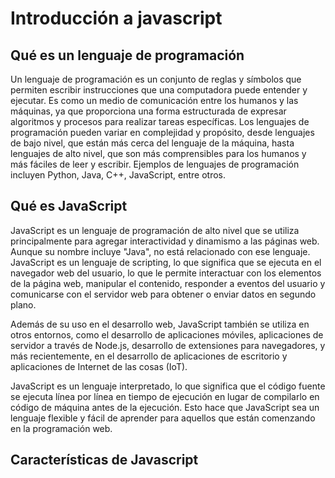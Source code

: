 # Introducción a javascript

## Qué es un lenguaje de programación

Un lenguaje de programación es un conjunto de reglas y símbolos que permiten escribir instrucciones que una computadora puede entender y ejecutar. Es como un medio de comunicación entre los humanos y las máquinas, ya que proporciona una forma estructurada de expresar algoritmos y procesos para realizar tareas específicas. Los lenguajes de programación pueden variar en complejidad y propósito, desde lenguajes de bajo nivel, que están más cerca del lenguaje de la máquina, hasta lenguajes de alto nivel, que son más comprensibles para los humanos y más fáciles de leer y escribir. Ejemplos de lenguajes de programación incluyen Python, Java, C++, JavaScript, entre otros.

## Qué es JavaScript

JavaScript es un lenguaje de programación de alto nivel que se utiliza principalmente para agregar interactividad y dinamismo a las páginas web. Aunque su nombre incluye "Java", no está relacionado con ese lenguaje. JavaScript es un lenguaje de scripting, lo que significa que se ejecuta en el navegador web del usuario, lo que le permite interactuar con los elementos de la página web, manipular el contenido, responder a eventos del usuario y comunicarse con el servidor web para obtener o enviar datos en segundo plano.

Además de su uso en el desarrollo web, JavaScript también se utiliza en otros entornos, como el desarrollo de aplicaciones móviles, aplicaciones de servidor a través de Node.js, desarrollo de extensiones para navegadores, y más recientemente, en el desarrollo de aplicaciones de escritorio y aplicaciones de Internet de las cosas (IoT).

JavaScript es un lenguaje interpretado, lo que significa que el código fuente se ejecuta línea por línea en tiempo de ejecución en lugar de compilarlo en código de máquina antes de la ejecución. Esto hace que JavaScript sea un lenguaje flexible y fácil de aprender para aquellos que están comenzando en la programación web.

## Características de Javascript

